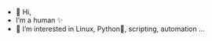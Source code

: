 - 👋 Hi, 
- I’m a human ✨
- 👀 I’m interested in  Linux, Python💞️, scripting, automation ...


<!---
saviojoy20/saviojoy20 is a ✨ special ✨ repository because its `README.md` (this file) appears on your GitHub profile.
You can click the Preview link to take a look at your changes.
--->
